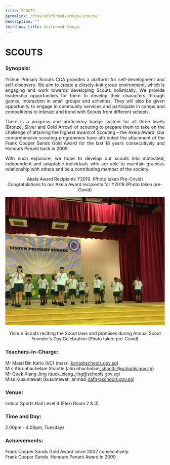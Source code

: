 ```yaml
---
title: SCOUTS
permalink: /ccas/uniformed-groups/scouts/
description: ""
third_nav_title: Uniformed Groups
---
```

# SCOUTS

### Synopsis:

<p style="text-align: justify;">Yishun Primary Scouts CCA provides a platform for self-development and self-discovery. We aim to create a closely–knit group environment, which is engaging and work towards developing Scouts holistically. We provide leadership opportunities for them to develop their characters through games, interaction in small groups and activities. They will also be given opportunity to engage in community services and participate in camps and competitions to interact and bond with Scouts from different schools.</p>  

<p style="text-align: justify;">There is a progress and proficiency badge system for all three levels (Bronze, Silver and Gold Arrow) of scouting to prepare them to take on the challenge of attaining the highest award of Scouting – the Akela Award. Our comprehensive scouting programmes have attributed the attainment of the Frank Cooper Sands Gold Award for the last 18 years consecutively and Honours Penant back in 2009.</p>  

<p style="text-align: justify;">With such exposure, we hope to develop our scouts into motivated, independent and adaptable individuals who are able to maintain gracious relationship with others and be a contributing member of the society.</p>



<center>Akela Award Recipients Y2019. (Photo taken Pre-Covid)</center>

<center>Congratulations to our Akela Award recipients for Y2019 (Photo taken pre-Covid)</center>

![](/images/CCAs/Scouts/CCA_Scout_Founders_Day.jpg)

<center>Yishun Scouts reciting the Scout laws and promises during Annual Scout Founder’s Day Celebration (Photo taken pre-Covid)</center>



### **Teachers-in-Charge:**  

Mr Masri Bin Kario (I/C) (masri\_kario@schools.gov.sg)   
Mrs Ahrunhachelam Shanthi (ahrunhachelam\_shanthi@schools.gov.sg)   
Mr Quek Xiang Jing (quek\_xiang\_jing@schools.gov.sg)   
Miss Kusumawati (kusumawati\_ahmad\_dafir@schools.gov.sg)

### **Venue:**

Indoor Sports Hall Level 4 (Flexi Room 2 & 3)


### **Time and Day:**

2.00pm - 4.00pm, Tuesdays
  

### Achievements:

Frank Cooper Sands Gold Award since 2002 consecutively.   
Frank Cooper Sands  Honours Penant Award in 2009